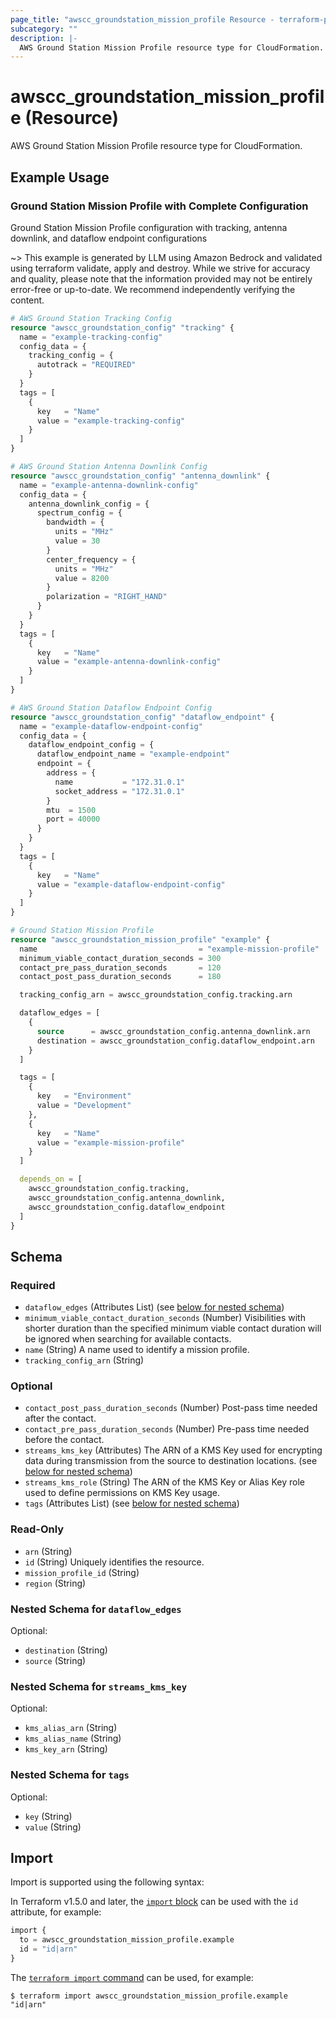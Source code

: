 ```yaml
---
page_title: "awscc_groundstation_mission_profile Resource - terraform-provider-awscc"
subcategory: ""
description: |-
  AWS Ground Station Mission Profile resource type for CloudFormation.
---
```


# awscc_groundstation_mission_profile (Resource)

AWS Ground Station Mission Profile resource type for CloudFormation.

## Example Usage

### Ground Station Mission Profile with Complete Configuration
Ground Station Mission Profile configuration with tracking, antenna downlink, and dataflow endpoint configurations

~> This example is generated by LLM using Amazon Bedrock and validated using terraform validate, apply and destroy. While we strive for accuracy and quality, please note that the information provided may not be entirely error-free or up-to-date. We recommend independently verifying the content.

```terraform
# AWS Ground Station Tracking Config
resource "awscc_groundstation_config" "tracking" {
  name = "example-tracking-config"
  config_data = {
    tracking_config = {
      autotrack = "REQUIRED"
    }
  }
  tags = [
    {
      key   = "Name"
      value = "example-tracking-config"
    }
  ]
}

# AWS Ground Station Antenna Downlink Config
resource "awscc_groundstation_config" "antenna_downlink" {
  name = "example-antenna-downlink-config"
  config_data = {
    antenna_downlink_config = {
      spectrum_config = {
        bandwidth = {
          units = "MHz"
          value = 30
        }
        center_frequency = {
          units = "MHz"
          value = 8200
        }
        polarization = "RIGHT_HAND"
      }
    }
  }
  tags = [
    {
      key   = "Name"
      value = "example-antenna-downlink-config"
    }
  ]
}

# AWS Ground Station Dataflow Endpoint Config
resource "awscc_groundstation_config" "dataflow_endpoint" {
  name = "example-dataflow-endpoint-config"
  config_data = {
    dataflow_endpoint_config = {
      dataflow_endpoint_name = "example-endpoint"
      endpoint = {
        address = {
          name           = "172.31.0.1"
          socket_address = "172.31.0.1"
        }
        mtu  = 1500
        port = 40000
      }
    }
  }
  tags = [
    {
      key   = "Name"
      value = "example-dataflow-endpoint-config"
    }
  ]
}

# Ground Station Mission Profile
resource "awscc_groundstation_mission_profile" "example" {
  name                                    = "example-mission-profile"
  minimum_viable_contact_duration_seconds = 300
  contact_pre_pass_duration_seconds       = 120
  contact_post_pass_duration_seconds      = 180

  tracking_config_arn = awscc_groundstation_config.tracking.arn

  dataflow_edges = [
    {
      source      = awscc_groundstation_config.antenna_downlink.arn
      destination = awscc_groundstation_config.dataflow_endpoint.arn
    }
  ]

  tags = [
    {
      key   = "Environment"
      value = "Development"
    },
    {
      key   = "Name"
      value = "example-mission-profile"
    }
  ]

  depends_on = [
    awscc_groundstation_config.tracking,
    awscc_groundstation_config.antenna_downlink,
    awscc_groundstation_config.dataflow_endpoint
  ]
}
```

<!-- schema generated by tfplugindocs -->
## Schema

### Required

- `dataflow_edges` (Attributes List) (see [below for nested schema](#nestedatt--dataflow_edges))
- `minimum_viable_contact_duration_seconds` (Number) Visibilities with shorter duration than the specified minimum viable contact duration will be ignored when searching for available contacts.
- `name` (String) A name used to identify a mission profile.
- `tracking_config_arn` (String)

### Optional

- `contact_post_pass_duration_seconds` (Number) Post-pass time needed after the contact.
- `contact_pre_pass_duration_seconds` (Number) Pre-pass time needed before the contact.
- `streams_kms_key` (Attributes) The ARN of a KMS Key used for encrypting data during transmission from the source to destination locations. (see [below for nested schema](#nestedatt--streams_kms_key))
- `streams_kms_role` (String) The ARN of the KMS Key or Alias Key role used to define permissions on KMS Key usage.
- `tags` (Attributes List) (see [below for nested schema](#nestedatt--tags))

### Read-Only

- `arn` (String)
- `id` (String) Uniquely identifies the resource.
- `mission_profile_id` (String)
- `region` (String)

<a id="nestedatt--dataflow_edges"></a>
### Nested Schema for `dataflow_edges`

Optional:

- `destination` (String)
- `source` (String)


<a id="nestedatt--streams_kms_key"></a>
### Nested Schema for `streams_kms_key`

Optional:

- `kms_alias_arn` (String)
- `kms_alias_name` (String)
- `kms_key_arn` (String)


<a id="nestedatt--tags"></a>
### Nested Schema for `tags`

Optional:

- `key` (String)
- `value` (String)

## Import

Import is supported using the following syntax:

In Terraform v1.5.0 and later, the [`import` block](https://developer.hashicorp.com/terraform/language/import) can be used with the `id` attribute, for example:

```terraform
import {
  to = awscc_groundstation_mission_profile.example
  id = "id|arn"
}
```

The [`terraform import` command](https://developer.hashicorp.com/terraform/cli/commands/import) can be used, for example:

```shell
$ terraform import awscc_groundstation_mission_profile.example "id|arn"
```
